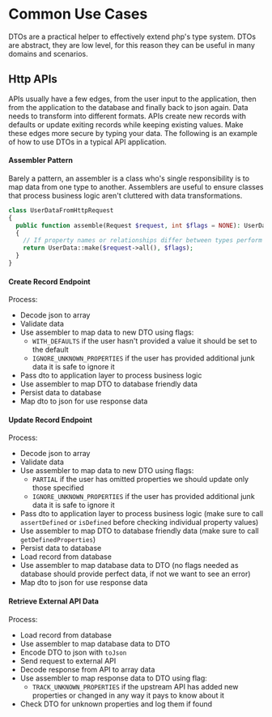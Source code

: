 # Common Use Cases

DTOs are a practical helper to effectively extend php's type system. DTOs are abstract, they are low level, for this reason they can be useful in many domains and scenarios.

## Http APIs

APIs usually have a few edges, from the user input to the application, then from the application to the database and finally back to json again. Data needs to transform into different formats. APIs create new records with defaults or update exiting records while keeping existing values. Make these edges more secure by typing your data. The following is an example of how to use DTOs in a typical API application.

#### Assembler Pattern

Barely a pattern, an assembler is a class who's single responsibility is to map data from one type to another. Assemblers are useful to ensure classes that process business logic aren't cluttered with data transformations. 

```php
class UserDataFromHttpRequest
{
  public function assemble(Request $request, int $flags = NONE): UserData
  {
    // If property names or relationships differ between types perform mapping here
    return UserData::make($request->all(), $flags);
  }
}
```

#### Create Record Endpoint

Process:

 - Decode json to array
 - Validate data
 - Use assembler to map data to new DTO using flags: 
   - `WITH_DEFAULTS` if the user hasn't provided a value it should be set to the default
   - `IGNORE_UNKNOWN_PROPERTIES` if the user has provided additional junk data it is safe to ignore it
 - Pass dto to application layer to process business logic
 - Use assembler to map DTO to database friendly data
 - Persist data to database
 - Map dto to json for use response data

#### Update Record Endpoint

Process:

 - Decode json to array
 - Validate data
 - Use assembler to map data to new DTO using flags: 
   - `PARTIAL` if the user has omitted properties we should update only those specified
   - `IGNORE_UNKNOWN_PROPERTIES` if the user has provided additional junk data it is safe to ignore it
 - Pass dto to application layer to process business logic (make sure to call `assertDefined` or `isDefined` before checking individual property values)
 - Use assembler to map DTO to database friendly data (make sure to call `getDefinedProperties`)
 - Persist data to database
 - Load record from database
 - Use assembler to map database data to DTO (no flags needed as database should provide perfect data, if not we want to see an error)
 - Map dto to json for use response data

#### Retrieve External API Data

Process:

 - Load record from database
 - Use assembler to map database data to DTO
 - Encode DTO to json with `toJson`
 - Send request to external API
 - Decode response from API to array data
 - Use assembler to map response data to DTO using flag:
   - `TRACK_UNKNOWN_PROPERTIES` if the upstream API has added new properties or changed in any way it pays to know about it
 - Check DTO for unknown properties and log them if found
